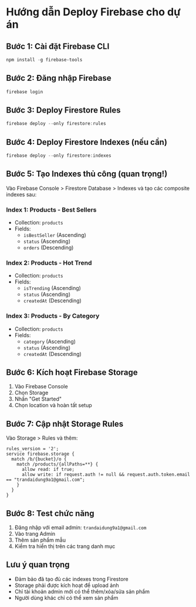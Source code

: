 # Hướng dẫn Deploy Firebase cho dự án

## Bước 1: Cài đặt Firebase CLI

```powershell
npm install -g firebase-tools
```

## Bước 2: Đăng nhập Firebase

```powershell
firebase login
```

## Bước 3: Deploy Firestore Rules

```powershell
firebase deploy --only firestore:rules
```

## Bước 4: Deploy Firestore Indexes (nếu cần)

```powershell
firebase deploy --only firestore:indexes
```

## Bước 5: Tạo Indexes thủ công (quan trọng!)

Vào Firebase Console > Firestore Database > Indexes và tạo các composite indexes sau:

### Index 1: Products - Best Sellers
- Collection: `products`
- Fields:
  - `isBestSeller` (Ascending)
  - `status` (Ascending)
  - `orders` (Descending)

### Index 2: Products - Hot Trend
- Collection: `products`
- Fields:
  - `isTrending` (Ascending)
  - `status` (Ascending)
  - `createdAt` (Descending)

### Index 3: Products - By Category
- Collection: `products`
- Fields:
  - `category` (Ascending)
  - `status` (Ascending)
  - `createdAt` (Descending)

## Bước 6: Kích hoạt Firebase Storage

1. Vào Firebase Console
2. Chọn Storage
3. Nhấn "Get Started"
4. Chọn location và hoàn tất setup

## Bước 7: Cập nhật Storage Rules

Vào Storage > Rules và thêm:

```
rules_version = '2';
service firebase.storage {
  match /b/{bucket}/o {
    match /products/{allPaths=**} {
      allow read: if true;
      allow write: if request.auth != null && request.auth.token.email == "trandaidung9a1@gmail.com";
    }
  }
}
```

## Bước 8: Test chức năng

1. Đăng nhập với email admin: `trandaidung9a1@gmail.com`
2. Vào trang Admin
3. Thêm sản phẩm mẫu
4. Kiểm tra hiển thị trên các trang danh mục

## Lưu ý quan trọng

- Đảm bảo đã tạo đủ các indexes trong Firestore
- Storage phải được kích hoạt để upload ảnh
- Chỉ tài khoản admin mới có thể thêm/xóa/sửa sản phẩm
- Người dùng khác chỉ có thể xem sản phẩm
